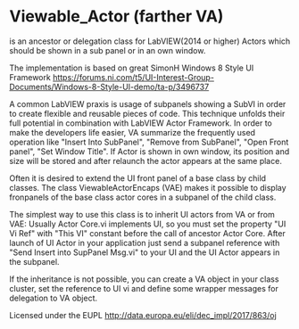 # Viewable_Actor (farther VA)
is an ancestor or delegation class for LabVIEW(2014 or higher) Actors which should be shown in a sub panel or in an own window.

The implementation is based on great SimonH Windows 8 Style UI Framework
https://forums.ni.com/t5/UI-Interest-Group-Documents/Windows-8-Style-UI-demo/ta-p/3496737

A common LabVIEW praxis is usage of subpanels showing a SubVI in order to create flexible and reusable pieces of code. This technique unfolds their full potential in combination with LabVIEW Actor Framework. In order to make the developers life easier, VA summarize the frequently used operation like "Insert Into SubPanel", "Remove from SubPanel", "Open Front panel", "Set Window Title". If Actor is shown in own window, its position and size will be stored and after relaunch the actor appears at the same place.

Often it is desired to extend the UI front panel of a base class by child classes. The class ViewableActorEncaps (VAE) makes it possible to display fronpanels of the base class actor cores in a subpanel of the child class.

The simplest way to use this class is to inherit UI actors from VA or from VAE: 
Usually Actor Core.vi implements UI, so you must set the property "UI Vi Ref" with "This VI" constant before the call of ancestor Actor Core. After launch of UI Actor in your application just send a subpanel reference with "Send Insert into SupPanel Msg.vi" to your UI and the UI Actor appears in the subpanel.

If the inheritance is not possible, you can create a VA object in your class cluster, set the reference to UI vi and define some wrapper messages for delegation to VA object.


Licensed under the EUPL
http://data.europa.eu/eli/dec_impl/2017/863/oj
